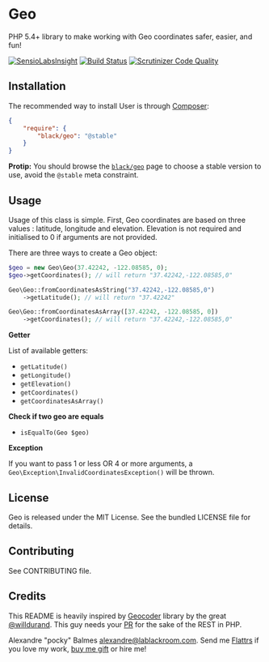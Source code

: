 Geo
====

PHP 5.4+ library to make working with Geo coordinates safer, easier, and fun!

[![SensioLabsInsight](https://insight.sensiolabs.com/projects/e843341b-0a91-4aa8-a8a6-fbe2190d9724/big.png)](https://insight.sensiolabs.com/projects/e843341b-0a91-4aa8-a8a6-fbe2190d9724)
[![Build Status](https://travis-ci.org/black-project/Geo.svg?branch=master)](https://travis-ci.org/black-project/Geo)
[![Scrutinizer Code Quality](https://scrutinizer-ci.com/g/black-project/Geo/badges/quality-score.png?b=master)](https://scrutinizer-ci.com/g/black-project/Geo/?branch=master)

Installation
------------

The recommended way to install User is through [Composer][2]:

```json
{
    "require": {
        "black/geo": "@stable"
    }
}
```

__Protip:__ You should browse the [`black/geo`][7] page to choose a stable version to use, avoid the `@stable` meta
constraint.

Usage
-----

Usage of this class is simple. First, Geo coordinates are based on three values : latitude, longitude and elevation.
Elevation is not required and initialised to 0 if arguments are not provided.

There are three ways to create a Geo object:

```php
$geo = new Geo\Geo(37.42242, -122.08585, 0);
$geo->getCoordinates(); // will return "37.42242,-122.08585,0"
```

```php
Geo\Geo::fromCoordinatesAsString("37.42242,-122.08585,0")
    ->getLatitude(); // will return "37.42242"
```

```php
Geo\Geo::fromCoordinatesAsArray([37.42242, -122.08585, 0])
    ->getCoordinates(); // will return "37.42242,-122.08585,0"
```

__Getter__

List of available getters:

- `getLatitude()`
- `getLongitude()`
- `getElevation()`
- `getCoordinates()`
- `getCoordinatesAsArray()`

__Check if two geo are equals__

- `isEqualTo(Geo $geo)`

__Exception__

If you want to pass 1 or less OR 4 or more arguments, a `Geo\Exception\InvalidCoordinatesException()` will be thrown.

License
-------

Geo is released under the MIT License. See the bundled LICENSE file for details.

Contributing
------------

See CONTRIBUTING file.

Credits
-------

This README is heavily inspired by [Geocoder][1] library by the great [@willdurand][2]. This guy needs your [PR][3] for the
sake of the REST in PHP.

Alexandre "pocky" Balmes [alexandre@lablackroom.com][4]. Send me [Flattrs][5] if you love my work, [buy me gift][6] or hire me!

[1]: https://github.com/geocoder-php/Geocoder
[2]: https://github.com/willdurand
[3]: http://williamdurand.fr/2014/07/02/resting-with-symfony-sos/
[4]: mailto:alexandre@lablackroom.com
[5]: https://flattr.com/profile/alexandre.balmes
[6]: http://www.amazon.fr/registry/wishlist/3OR3EENRA5TSK
[7]: https://packagist.org/packages/black/geo
